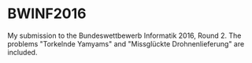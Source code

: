 # BWINF2016
My submission to the Bundeswettbewerb Informatik 2016, Round 2. The problems "Torkelnde Yamyams" and "Missglückte Drohnenlieferung" are included.
